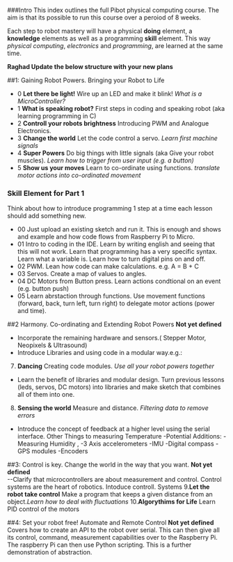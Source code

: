 ###Intro
This index outlines the full Pibot physical computing course. The aim is that its possible to run this course over a peroiod of 8 weeks. 

Each step to robot mastery will have a physical **doing** element, a **knowledge** elements as well as a programming **skill** element. This way *physical computing*, *electronics* and *programming*, are learned at the same time. 


**Raghad Update the below structure with your new plans**

##1: Gaining Robot Powers. Bringing your Robot to Life

- 0 **Let there be light!** Wire up an LED and make it blink! *What is a MicroController?*
- 1 **What is speaking robot?** First steps in coding and speaking robot (aka learning programming in C)
- 2 **Controll your robots brightness** Introducing PWM and Analogue Electronics.
- 3 **Change the world** Let the code control a servo.  *Learn first machine signals*
- 4 **Super Powers** Do big things with little signals (aka Give your robot muscles). *Learn how to trigger from user input (e.g. a button)*
- 5 **Show us your moves** Learn to co-ordinate using functions. *translate motor actions into co-ordinated movement*

### Skill Element for Part 1

Think about how to introduce programming 1 step at a time each lesson should add something new.

- 00 Just upload an existing sketch and run it.  This is enough and shows and example and how code flows from Raspberry Pi to Micro.
- 01 Intro to coding in the IDE.  Learn by writing english and seeing that this will not work. Learn that programming has a very specific syntax. Learn what a variable is. Learn how to turn digital pins on and off.
- 02 PWM. Lean how code can make calculations.  e.g. A = B + C 
- 03 Servos. Create a map of values to angles. 
- 04 DC Motors from Button press. Learn actions condtional on an event (e.g. button push)
- 05 Learn abrstaction through functions. Use movement functions (forward, back, turn left, turn right)  to delegate motor actions (power and time).





##2 Harmony. Co-ordinating and Extending Robot Powers 
**Not yet defined**   
- Incorporate the remaining hardware and sensors.( Stepper Motor, Neopixels & Ultrasound)
- Introduce Libraries and using code in a modular way.e.g.:
7. **Dancing** Creating code modules. *Use all your robot powers together*
- Learn the benefit of libraries and modular design. Turn previous lessons (leds, servos, DC motors) into libraries and make sketch that combines all of them into one. 
8. **Sensing the world** Measure and distance. *Filtering data to remove errors*
- Introduce the concept of feedback at a higher level using the serial interface. 
 Other Things to measuring Temperature -Potential Additions: -Measuring Humidity , -3 Axis accelerometers -IMU -Digital compass -GPS modules -Encoders


##3: Control is key. Change the world in the way that you want. 
**Not yet defined**  
--Clarify that microcontrollers are about measurement and control. Control systems are the heart of robotics.  Intoduce controll. Systems
9.**Let the robot take control** Make a program that keeps a given distance from an object.*Learn how to deal with fluctuations*
10.**Algorythims for Life** Learn PID control of the motors 

##4: Set your robot free! Automate and Remote Control
**Not yet defined** 
Covers how to create an API to the robot over serial.  This can then give all its control, command, measurement capabilities over to the Raspberry Pi.  The raspberry Pi can then use Python scripting.  This is a further demonstration of abstraction.  



